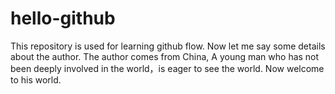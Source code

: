 # hello-github
This repository is used for learning github flow.
Now let me say some details about the author.
The author comes from China, A young man who has not been deeply involved in the world，is eager to see the world.
Now welcome to his world.
